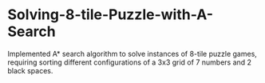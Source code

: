 # Solving-8-tile-Puzzle-with-A-Search
Implemented A* search algorithm to solve instances of 8-tile puzzle games, requiring sorting different configurations of a 3x3 grid of 7 numbers and 2 black spaces.
